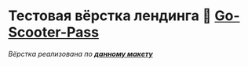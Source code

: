# Тестовая вёрстка лендинга :kick_scooter: [Go-Scooter-Pass](https://kristinegnch.github.io/go-scooter-pass/)


*Вёрстка реализована по **[данному макету](https://www.figma.com/file/W9gacDyHMIG55KuDwAN2Tl/go-scooter-pass?type=design&node-id=0%3A1&mode=design&t=V3t6xGSnh2NankWx-1)***